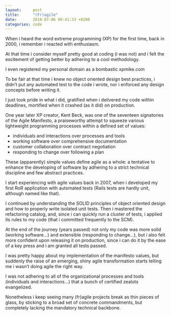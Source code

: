 ```yaml
---
layout:     post
title:      "(Fr)agile"
date:       2018-07-06 09:41:33 +0200
categories: code
---
```


When i heard the word extreme programming (XP) for the first time, back in 2000, i remember i reacted with enthusiasm.

At that time i consider myself pretty good at coding (i was not) and i felt the excitement of getting better by adhering to a cool methodology.

I even registered my personal domain as a bombastic xpmike.com

To be fair at that time i knew no object oriented design best practices, i didn’t put any automated test to the code i wrote, nor i enforced any design concepts before writing it.

I just took pride in what i did, gratified when i delivered my code within deadlines, mortified when it crashed (as it did) on production.

One year later XP creator, Kent Beck, was one of the seventeen signatories of the Agile Manifesto, a praiseworthy attempt to squeeze various lightweight programming processes within a defined set of values:

* individuals and interactions over processes and tools
* working software over comprehensive documentation
* customer collaboration over contract negotiation
* responding to change over following a plan

These (apparently) simple values define agile as a whole: a tentative to enhance the developing of software by adhering to a strict technical discipline and few abstract practices.

I start experiencing with agile values back in 2007, when i developed my first RoR application with automated tests (Rails tests are hardly unit,  although named like that).

I continued by understanding the SOLID principles of object oriented design and how to properly write isolated unit tests. Then i mastered the refactoring catalog, and, since i can quickly run a cluster of tests, i applied its rules to my code (that i committed frequently to the SCM).

At the end of the journey (years passed) not only my code was more solid (working software…) and extensible (responding to change…), but i also felt more confident upon releasing it on production, since i can do it by the ease of a key press and i am granted all tests passed.

I was pretty happy about my implementation of the manifesto values, but suddenly the raise of an emerging, shiny agile transformation starts telling me i wasn’t doing agile the right way.

I was not adhering to all of the organizational processes and tools (individuals and interactions…) that a bunch of certified zealots evangelized.

Nonetheless i keep seeing many (fr)agile projects break as thin pieces of glass, by sticking to a broad set of concrete commandments, but completely lacking the mandatory technical backbone.
